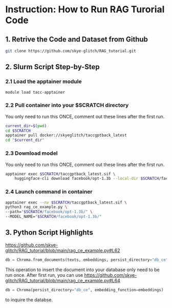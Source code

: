 # Instruction: How to Run RAG Turorial Code


## 1. Retrive the Code and Dataset from Github

```bash
git clone https://github.com/skye-glitch/RAG_tutorial.git
```

## 2. Slurm Script Step-by-Step

### 2.1 Load the apptainer module

```bash
module load tacc-apptainer
```

### 2.2 Pull container into your $SCRATCH directory
You only need to run this ONCE,
comment out these lines after the first run. 

```bash
current_dir=$(pwd)
cd $SCRATCH
apptainer pull docker://skyeglitch/taccgptback_latest
cd "$current_dir"
```

### 2.3 Download model
You only need to run this ONCE,
comment out these lines after the first run.

```bash
apptainer exec $SCRATCH/taccgptback_latest.sif \
    huggingface-cli download facebook/opt-1.3b --local-dir $SCRATCH/facebook/opt-1.3b/
```
### 2.4 Launch command in container

```bash
apptainer exec --nv $SCRATCH/taccgptback_latest.sif \
python3 rag_ce_example.py \
--path="$SCRATCH/facebook/opt-1.3b/" \
--MODEL_NAME="$SCRATCH/facebook/opt-1.3b/" 
```

## 3. Python Script Highlights

https://github.com/skye-glitch/RAG_tutorial/blob/main/rag_ce_example.py#L62
```python
db = Chroma.from_documents(texts, embeddings, persist_directory="db_ce")
```
This operation to insert the document into your database only need to be run once.
After first run, you can use 
https://github.com/skye-glitch/RAG_tutorial/blob/main/rag_ce_example.py#L64

```python
db = Chroma(persist_directory="db_ce", embedding_function=embeddings)
```
to inquire the databse.

